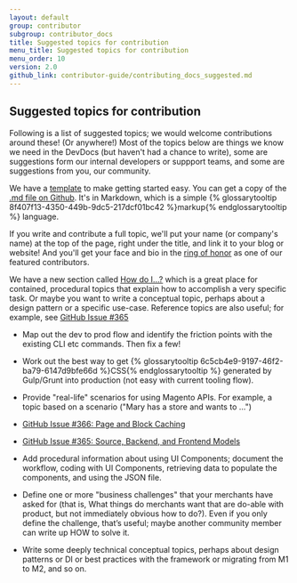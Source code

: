 ```yaml
---
layout: default
group: contributor
subgroup: contributor_docs
title: Suggested topics for contribution
menu_title: Suggested topics for contribution
menu_order: 10
version: 2.0
github_link: contributor-guide/contributing_docs_suggested.md
---
```


<h2 id="suggested">Suggested topics for contribution</h2>
Following is a list of suggested topics; we would welcome contributions around these! (Or anywhere!) Most of the topics below are things we know we need in the DevDocs (but haven't had a chance to write), some are suggestions form our internal developers or suppport teams, and some are suggestions from you, our community.

We have a <a href="{{page.baseurl}}contributor-guide/templates/basic_template.html" target="_blank">template</a> to make getting started easy. You can get a copy of the <a href="{{site.githuburl}}contributor-guide/templates/basic_template.md" target="_blank">.md file  on Github</a>. It's in Markdown, which is a simple {% glossarytooltip 8f407f13-4350-449b-9dc5-217dcf01bc42 %}markup{% endglossarytooltip %} language.

If you write and contribute a full topic, we'll put your name (or company's name) at the top of the page, right under the title, and link it to your blog or website! And you'll get your face and bio in the <a href="{{page.baseurl}}contributor-guide/quarterly-contributors.html"  target="_blank">ring of honor</a> as one of our featured contributors.

We have a new section called <a href= "http://devdocs.magento.com/guides/v2.0/howdoi/bk-how-do-i.html" target="blank">How do I...?</a> which is a great place for contained, procedural topics that explain how to accomplish a very specific task. Or maybe you want to write a conceptual topic, perhaps about a design pattern or a specific use-case. Reference topics are also useful; for example, see <a href="https://github.com/magento/devdocs/issues/365" target="_blank">GitHub Issue #365</a>

*    Map out the dev to prod flow and identify the friction points with the existing CLI etc commands. Then fix a few!

*    Work out the best way to get {% glossarytooltip 6c5cb4e9-9197-46f2-ba79-6147d9bfe66d %}CSS{% endglossarytooltip %} generated by Gulp/Grunt into production (not easy with current tooling flow).

*   Provide "real-life" scenarios for using Magento APIs. For example, a topic based on a scenario ("Mary has a store and wants to ...")

*   <a href="https://github.com/magento/devdocs/issues/366" target="_blank">GitHub Issue #366: Page and Block Caching</a>

*   <a href="https://github.com/magento/devdocs/issues/365" target="_blank">GitHub Issue #365: Source, Backend, and Frontend Models</a>

*    Add procedural information about using UI Components; document the workflow, coding with UI Components, retrieving data to populate the components, and using the JSON file.

*   Define one or more "business challenges" that your merchants have asked for (that is, What things do merchants want that are do-able with product, but not immediately obvious how to do?). Even if you only define the challenge, that’s useful; maybe another community member can write up HOW to solve it.

*    Write some deeply technical conceptual topics, perhaps about design patterns or DI or best practices with the framework or migrating from M1 to M2, and so on.

<!--*    Contribute to an online discussion about Best Practices for adding extensions to the {% glossarytooltip 29ddb393-ca22-4df9-a8d4-0024d75739b1 %}Admin{% endglossarytooltip %} panel. -->
